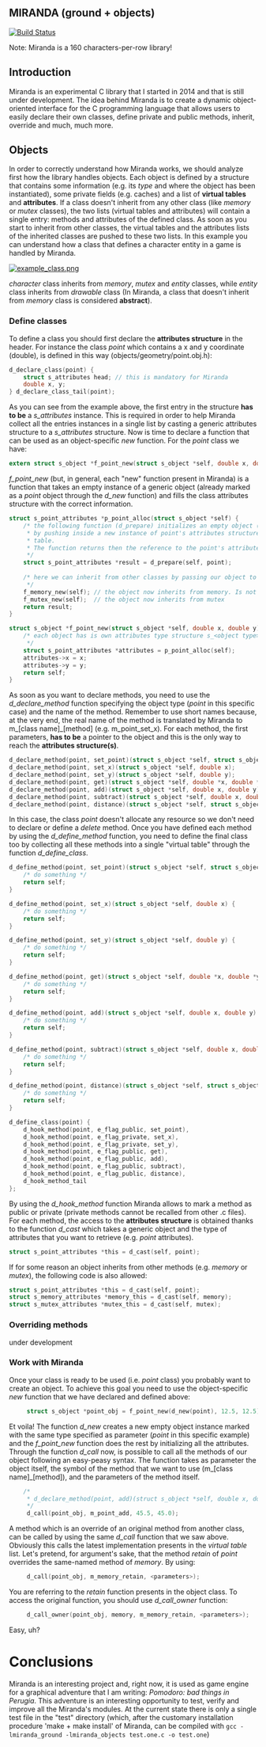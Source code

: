 MIRANDA (ground + objects)
-------------------------

[![Build Status](https://travis-ci.org/nardinan/miranda.svg?branch=master)](https://travis-ci.org/nardinan/miranda)

Note: Miranda is a 160 characters-per-row library!

## Introduction
Miranda is an experimental C library that I started in 2014 and that is still under development.
The idea behind Miranda is to create a dynamic object-oriented interface for the C programming language that allows users to easily declare their own classes, define private and public methods, inherit, override and much, much more.

## Objects
In order to correctly understand how Miranda works, we should analyze first how the library handles objects.
Each object is defined by a structure that contains some information (e.g. its *type* and where the object has been instantiated), some private fields (e.g. caches) and a list of **virtual tables** and **attributes**.
If a class doesn't inherit from any other class (like *memory* or *mutex* classes), the two lists (virtual tables and attributes) will contain a single entry: methods and attributes of the defined class.
As soon as you start to inherit from other classes, the virtual tables and the attributes lists of the inherited classes are pushed to these two lists.
In this example you can understand how a class that defines a character entity in a game is handled by Miranda.

[![example_class.png](https://preview.ibb.co/nFvOLf/example-class.png)](https://ibb.co/mhLq0f)

*character* class inherits from *memory*, *mutex* and *entity* classes, while *entity* class inherits from *drawable* class (In Miranda, a class that doesn't inherit from *memory* class is considered **abstract**).

### Define classes
To define a class you should first declare the **attributes structure** in the header. For instance the class *point* which contains a x and y coordinate (double), is defined in this way (objects/geometry/point.obj.h):
```c
d_declare_class(point) {
    struct s_attributes head; // this is mandatory for Miranda
    double x, y;
} d_declare_class_tail(point);
```
As you can see from the example above, the first entry in the structure **has to be** a *s\_attributes* instance. This is required in order to help Miranda collect all the entries instances in a single list by casting a generic attributes structure to a *s\_attributes* structure.
Now is time to declare a function that can be used as an object-specific *new* function. For the *point* class we have:
```c
extern struct s_object *f_point_new(struct s_object *self, double x, double y); 
```
*f\_point\_new* (but, in general, each "new" function present in Miranda) is a function that takes an empty instance of a generic object (already marked as a *point* object through the *d\_new* function) and fills the class attributes structure with the correct information.
```c
struct s_point_attributes *p_point_alloc(struct s_object *self) {
    /* the following function (d_prepare) initializes an empty object (self) to a specific type (point)
     * by pushing inside a new instance of point's attributes structure and a reference to the methods 
     * table.
     * The function returns then the reference to the point's attributes structure allocated.
     */
    struct s_point_attributes *result = d_prepare(self, point);
    
    /* here we can inherit from other classes by passing our object to the other 'new' functions
     */
    f_memory_new(self); // the object now inherits from memory. Is not abstract anymore.
    f_mutex_new(self);  // the object now inherits from mutex
    return result;
}

struct s_object *f_point_new(struct s_object *self, double x, double y) {
    /* each object has is own attributes type structure s_<object type>_attributes
     */
    struct s_point_attributes *attributes = p_point_alloc(self);
    attributes->x = x;
    attributes->y = y;
    return self;
}
```
As soon as you want to declare methods, you need to use the *d\_declare\_method* function specifying the object type (*point* in this specific case) and the name of the method. Remember to use short names because, at the very end, the real name of the method is translated by Miranda to m_\[class name\]_\[method\] (e.g. m\_point\_set\_x).
For each method, the first parameters, **has to be** a pointer to the object and this is the only way to reach the **attributes structure(s)**.
```c
d_declare_method(point, set_point)(struct s_object *self, struct s_object *source); 
d_declare_method(point, set_x)(struct s_object *self, double x); 
d_declare_method(point, set_y)(struct s_object *self, double y); 
d_declare_method(point, get)(struct s_object *self, double *x, double *y); 
d_declare_method(point, add)(struct s_object *self, double x, double y); 
d_declare_method(point, subtract)(struct s_object *self, double x, double y); 
d_declare_method(point, distance)(struct s_object *self, struct s_object *other, double *distance, double *distance_square);
```
In this case, the class *point* doesn't allocate any resource so we don't need to declare or define a *delete* method.
Once you have defined each method by using the *d\_define\_method* function, you need to define the final class too by collecting all these methods into a single "virtual table" through the function *d_define_class*.
```c
d_define_method(point, set_point)(struct s_object *self, struct s_object *source) {
    /* do something */
    return self;
}

d_define_method(point, set_x)(struct s_object *self, double x) {
    /* do something */
    return self;
}

d_define_method(point, set_y)(struct s_object *self, double y) {
    /* do something */
    return self;
}

d_define_method(point, get)(struct s_object *self, double *x, double *y) {
    /* do something */
    return self;
}

d_define_method(point, add)(struct s_object *self, double x, double y) {
    /* do something */
    return self;
}

d_define_method(point, subtract)(struct s_object *self, double x, double y) {
    /* do something */
    return self;
}

d_define_method(point, distance)(struct s_object *self, struct s_object *other, double *distance, double *distance_square) {
    /* do something */
    return self;
}

d_define_class(point) {
    d_hook_method(point, e_flag_public, set_point),
    d_hook_method(point, e_flag_private, set_x),
    d_hook_method(point, e_flag_private, set_y),
    d_hook_method(point, e_flag_public, get),
    d_hook_method(point, e_flag_public, add),
    d_hook_method(point, e_flag_public, subtract),
    d_hook_method(point, e_flag_public, distance),
    d_hook_method_tail
};
```
By using the *d\_hook\_method* function Miranda allows to mark a method as public or private (private methods cannot be recalled from other .c files).
For each method, the access to the **attributes structure** is obtained thanks to the function *d\_cast* which takes a generic object and the type of attributes that you want to retrieve (e.g. *point* attributes).
```c
struct s_point_attributes *this = d_cast(self, point);
```
If for some reason an object inherits from other methods (e.g. *memory* or *mutex*), the following code is also allowed:
```c
struct s_point_attributes *this = d_cast(self, point);
struct s_memory_attributes *memory_this = d_cast(self, memory);
struct s_mutex_attributes *mutex_this = d_cast(self, mutex);
```
### Overriding methods
under development
### Work with Miranda
Once your class is ready to be used (i.e. *point* class) you probably want to create an object. To achieve this goal you need to use the object-specific *new* function that we have declared and defined above:
```c
     struct s_object *point_obj = f_point_new(d_new(point), 12.5, 12.5);
```
Et voila! The function *d\_new* creates a new empty object instance marked with the same type specified as parameter (*point* in this specific example) and the *f\_point\_new* function does the rest by initializing all the attributes.
Through the function *d\_call* now, is possible to call all the methods of our object following an easy-peasy syntax. The function takes as parameter the object itself, the symbol of the method that we want to use (m_\[class name\]_\[method\]), and the parameters of the method itself.
```c
    /*
     * d_declare_method(point, add)(struct s_object *self, double x, double y);
     */
     d_call(point_obj, m_point_add, 45.5, 45.0);
```
A method which is an override of an original method from another class, can be called by using the same *d\_call* function that we saw above. Obviously this calls the latest implementation presents in the *virtual table* list.
Let's pretend, for argument's sake, that the method *retain* of *point* overrides the same-named method of *memory*.
By using:
```c
     d_call(point_obj, m_memory_retain, <parameters>);
```
You are referring to the *retain* function presents in the object class. To access the original function, you should use *d\_call\_owner* function:
```c
     d_call_owner(point_obj, memory, m_memory_retain, <parameters>);
```
Easy, uh?
# Conclusions
Miranda is an interesting project and, right now, it is used as game engine for a graphical adventure that I am writing: *Pomodoro: bad things in Perugia*. This adventure is an interesting opportunity to test, verify and improve all the Miranda's modules.
At the current state there is only a single test file in the "test" directory (which, after the customary installation procedure 'make + make install' of Miranda, can be compiled with `gcc -lmiranda_ground -lmiranda_objects test.one.c -o test.one`)
